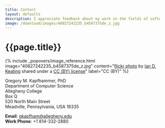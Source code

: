 ```yaml
---
title: Contact
layout: defaults
description: I appreciate feedback about my work in the fields of software engineering, software testing, and data science. Please contact me to ask questions or share new ideas!
image: /download/images/40827242235_b4587375de_z.jpg
---
```


# {{page.title}}

<!-- Include header image -->
{% include _popovers/image_reference.html image="40827242235_b4587375de_z.jpg" content="<a title='Good Night' href='https://flickr.com/photos/ian-arlett/40827242235'>flickr photo</a> by <a href='https://flickr.com/people/ian-arlett'>Ian D. Keating</a> shared under a <a href='https://creativecommons.org/licenses/by/2.0/'>CC (BY) license</a>" label="CC (BY)" %}

Gregory M. Kapfhammer, PhD <br>
Department of Computer Science <br>
Allegheny College <br>
Box Q <br>
520 North Main Street <br>
Meadville, Pennsylvania, USA 16335 <br>

**Email**: gkapfham@allegheny.edu <br>
**Work Phone**: +1 814-332-2880
